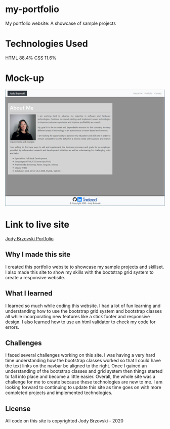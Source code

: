 # my-portfolio
My portfolio website: A showcase of sample projects

# Technologies Used
HTML 88.4%  CSS 11.6%

# Mock-up
![alt text](assets/images/screenshot.png)

# Link to live site
[Jody Brzovski Portfolio](https://jodybrzo.github.io/my-portfolio/index.html)

## Why I made this site
I created this portfolio website to showcase my sample projects and skillset.  I also made this site to show my skills with the bootstrap grid system to create a responsive website.


## What I learned
I learned so much while coding this website.  I had a lot of fun learning and understanding how to use the bootstrap grid system and bootstrap classes all while incorporating new features like a stick footer and responsive design.  I also learned how to use an html validator to check my code for errors.


## Challenges 
I faced several challenges working on this site.  I was having a very hard time understanding how the bootstrap classes worked so that I could have the text links on the navbar be aligned to the right.  Once I gained an understanding of the bootstrap classes and grid system then things started to fall into place and become a little easier. Overall, the whole site was a challenge for me to create because these technologies are new to me. I am looking forward to continuing to update this site as time goes on with more completed projects and implemented technologies.


## License
All code on this site is copyrighted Jody Brzovski - 2020 

